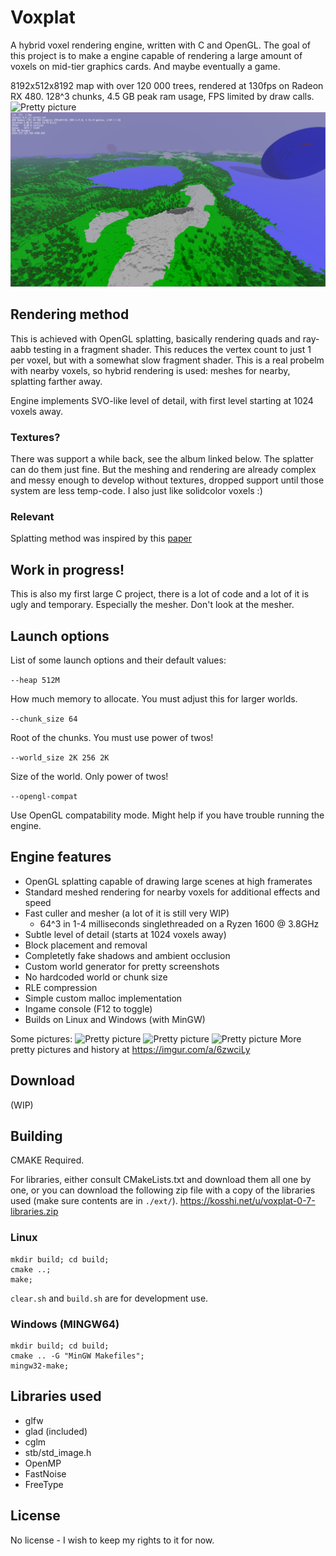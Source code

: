 # Voxplat

A hybrid voxel rendering engine, written with C and OpenGL. The goal of this
project is to make a engine capable of rendering a large amount of
voxels on mid-tier graphics cards. And maybe eventually a game.

8192x512x8192 map with over 120 000 trees, rendered at 130fps on Radeon RX 480. 128^3 chunks, 4.5 GB peak ram usage, FPS limited by draw calls.
![Pretty picture](img/0.png?raw=true)
![Pretty picture](img/1.png?raw=true)

## Rendering method
This is achieved with OpenGL splatting, basically rendering quads and ray-aabb
testing in a fragment shader. This reduces the vertex count to just 1 per voxel, 
but with a somewhat slow fragment shader. This is a real probelm with nearby
voxels, so hybrid rendering is used: meshes for nearby, splatting farther away.

Engine implements SVO-like level of detail, with first level starting at 1024 
voxels away. 

### Textures?
There was support a while back, see the album linked below. The splatter 
can do them just fine. But the meshing and rendering are already complex and 
messy enough to develop without textures, dropped support until those system
are less temp-code. I also just like solidcolor voxels :)

### Relevant
Splatting method was inspired by this [paper](http://www.jcgt.org/published/0007/03/04/)

## Work in progress!
This is also my first large C project, there is a lot of code and a lot of it 
is ugly and temporary. Especially the mesher. Don't look at the mesher.

## Launch options
List of some launch options and their default values:

``--heap 512M``

How much memory to allocate. 
You must adjust this for larger worlds.

``--chunk_size 64``

Root of the chunks. You must use power of twos!

``--world_size 2K 256 2K``

Size of the world. Only power of twos!

``--opengl-compat``

Use OpenGL compatability mode. Might help if you have trouble running the engine.


## Engine features
- OpenGL splatting capable of drawing large scenes at high framerates
- Standard meshed rendering for nearby voxels for additional effects and speed
- Fast culler and mesher (a lot of it is still very WIP)
	- 64^3 in 1-4 milliseconds singlethreaded on a Ryzen 1600 @ 3.8GHz
- Subtle level of detail (starts at 1024 voxels away)
- Block placement and removal
- Completetly fake shadows and ambient occlusion
- Custom world generator for pretty screenshots
- No hardcoded world or chunk size
- RLE compression
- Simple custom malloc implementation
- Ingame console (F12 to toggle)
- Builds on Linux and Windows (with MinGW)

Some pictures:
![Pretty picture](https://i.imgur.com/ytUnnra.jpg)
![Pretty picture](https://i.imgur.com/BmAt7jr.jpg)
![Pretty picture](https://i.imgur.com/Gw4Vdu5.jpg)
More pretty pictures and history at https://imgur.com/a/6zwciLy

## Download
(WIP)

## Building
CMAKE Required.

For libraries, either consult CMakeLists.txt and download them all one by one,
or you can download the following zip file with a copy of the libraries used 
(make sure contents are in ``./ext/``).
https://kosshi.net/u/voxplat-0-7-libraries.zip

### Linux
```
mkdir build; cd build;
cmake ..;
make;
```

``clear.sh`` and ``build.sh`` are for development use.

### Windows (MINGW64)
```
mkdir build; cd build;
cmake .. -G "MinGW Makefiles";
mingw32-make;
```

## Libraries used
- glfw
- glad (included)
- cglm
- stb/std_image.h
- OpenMP
- FastNoise
- FreeType

## License
No license - I wish to keep my rights to it for now.